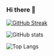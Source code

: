 ### Hi there 👋

[![GitHub Streak](http://github-readme-streak-stats.herokuapp.com?user=NP-compete&theme=onedark&date_format=M%20j%5B%2C%20Y%5D)](https://git.io/streak-stats)

![GitHub stats](https://github-readme-stats.vercel.app/api?username=NP-compete&show_icons=true&theme=radical&count_private=true&hide=contribs)

![Top Langs](https://github-readme-stats.vercel.app/api/top-langs/?username=NP-compete)
